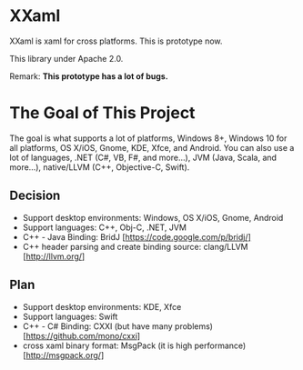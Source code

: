 # XXaml
XXaml is xaml for cross platforms. This is prototype now.

This library under Apache 2.0.

Remark: **This prototype has a lot of bugs.**


# The Goal of This Project

The goal is what supports a lot of platforms, Windows 8+, Windows 10 for all platforms, OS X/iOS, Gnome, KDE, Xfce, and Android. You can also use a lot of languages, .NET (C#, VB, F#, and more…), JVM (Java, Scala, and more…), native/LLVM (C++, Objective-C, Swift).

## Decision

- Support desktop environments: Windows, OS X/iOS, Gnome, Android
- Support languages: C++, Obj-C, .NET, JVM
- C++ - Java Binding: BridJ [https://code.google.com/p/bridj/]
- C++ header parsing and create binding source: clang/LLVM [http://llvm.org/]

## Plan

- Support desktop environments: KDE, Xfce
- Support languages: Swift
- C++ - C# Binding: CXXI (but have many problems) [https://github.com/mono/cxxi]
- cross xaml binary format: MsgPack (it is high performance) [http://msgpack.org/]